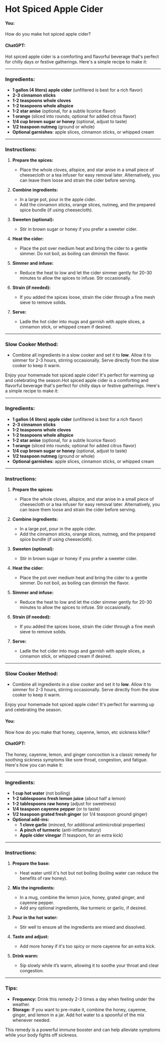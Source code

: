 # Hot Spiced Apple Cider

#### You:
How do you make hot spiced apple cider? 

#### ChatGPT:
Hot spiced apple cider is a comforting and flavorful beverage that's perfect for chilly days or festive gatherings. Here's a simple recipe to make it:

---

### Ingredients:

- **1 gallon (4 liters) apple cider** (unfiltered is best for a rich flavor)
- **2-3 cinnamon sticks**
- **1-2 teaspoons whole cloves**
- **1-2 teaspoons whole allspice**
- **1-2 star anise** (optional, for a subtle licorice flavor)
- **1 orange** (sliced into rounds; optional for added citrus flavor)
- **1/4 cup brown sugar or honey** (optional, adjust to taste)
- **1/2 teaspoon nutmeg** (ground or whole)
- **Optional garnishes**: apple slices, cinnamon sticks, or whipped cream

---

### Instructions:

1. **Prepare the spices:**
   - Place the whole cloves, allspice, and star anise in a small piece of cheesecloth or a tea infuser for easy removal later. Alternatively, you can leave them loose and strain the cider before serving.

2. **Combine ingredients:**
   - In a large pot, pour in the apple cider.
   - Add the cinnamon sticks, orange slices, nutmeg, and the prepared spice bundle (if using cheesecloth).

3. **Sweeten (optional):**
   - Stir in brown sugar or honey if you prefer a sweeter cider.

4. **Heat the cider:**
   - Place the pot over medium heat and bring the cider to a gentle simmer. Do not boil, as boiling can diminish the flavor.

5. **Simmer and infuse:**
   - Reduce the heat to low and let the cider simmer gently for 20-30 minutes to allow the spices to infuse. Stir occasionally.

6. **Strain (if needed):**
   - If you added the spices loose, strain the cider through a fine mesh sieve to remove solids.

7. **Serve:**
   - Ladle the hot cider into mugs and garnish with apple slices, a cinnamon stick, or whipped cream if desired.

---

### Slow Cooker Method:

- Combine all ingredients in a slow cooker and set it to **low**. Allow it to simmer for 2-3 hours, stirring occasionally. Serve directly from the slow cooker to keep it warm.

Enjoy your homemade hot spiced apple cider! It's perfect for warming up and celebrating the season.Hot spiced apple cider is a comforting and flavorful beverage that's perfect for chilly days or festive gatherings. Here's a simple recipe to make it:

---

### Ingredients:

- **1 gallon (4 liters) apple cider** (unfiltered is best for a rich flavor)
- **2-3 cinnamon sticks**
- **1-2 teaspoons whole cloves**
- **1-2 teaspoons whole allspice**
- **1-2 star anise** (optional, for a subtle licorice flavor)
- **1 orange** (sliced into rounds; optional for added citrus flavor)
- **1/4 cup brown sugar or honey** (optional, adjust to taste)
- **1/2 teaspoon nutmeg** (ground or whole)
- **Optional garnishes**: apple slices, cinnamon sticks, or whipped cream

---

### Instructions:

1. **Prepare the spices:**
   - Place the whole cloves, allspice, and star anise in a small piece of cheesecloth or a tea infuser for easy removal later. Alternatively, you can leave them loose and strain the cider before serving.

2. **Combine ingredients:**
   - In a large pot, pour in the apple cider.
   - Add the cinnamon sticks, orange slices, nutmeg, and the prepared spice bundle (if using cheesecloth).

3. **Sweeten (optional):**
   - Stir in brown sugar or honey if you prefer a sweeter cider.

4. **Heat the cider:**
   - Place the pot over medium heat and bring the cider to a gentle simmer. Do not boil, as boiling can diminish the flavor.

5. **Simmer and infuse:**
   - Reduce the heat to low and let the cider simmer gently for 20-30 minutes to allow the spices to infuse. Stir occasionally.

6. **Strain (if needed):**
   - If you added the spices loose, strain the cider through a fine mesh sieve to remove solids.

7. **Serve:**
   - Ladle the hot cider into mugs and garnish with apple slices, a cinnamon stick, or whipped cream if desired.

---

### Slow Cooker Method:

- Combine all ingredients in a slow cooker and set it to **low**. Allow it to simmer for 2-3 hours, stirring occasionally. Serve directly from the slow cooker to keep it warm.

Enjoy your homemade hot spiced apple cider! It's perfect for warming up and celebrating the season.


#### You:
Now how do you make that honey, cayenne, lemon, etc sickness killer? 

#### ChatGPT:
The honey, cayenne, lemon, and ginger concoction is a classic remedy for soothing sickness symptoms like sore throat, congestion, and fatigue. Here's how you can make it:

---

### Ingredients:

- **1 cup hot water** (not boiling)
- **1-2 tablespoons fresh lemon juice** (about half a lemon)
- **1-2 tablespoons raw honey** (adjust for sweetness)
- **1/4 teaspoon cayenne pepper** (or to taste)
- **1/2 teaspoon grated fresh ginger** (or 1/4 teaspoon ground ginger)
- **Optional add-ins:**
  - **1 clove garlic** (minced, for additional antimicrobial properties)
  - **A pinch of turmeric** (anti-inflammatory)
  - **Apple cider vinegar** (1 teaspoon, for an extra kick)

---

### Instructions:

1. **Prepare the base:**
   - Heat water until it's hot but not boiling (boiling water can reduce the benefits of raw honey).

2. **Mix the ingredients:**
   - In a mug, combine the lemon juice, honey, grated ginger, and cayenne pepper.
   - Add any optional ingredients, like turmeric or garlic, if desired.

3. **Pour in the hot water:**
   - Stir well to ensure all the ingredients are mixed and dissolved.

4. **Taste and adjust:**
   - Add more honey if it's too spicy or more cayenne for an extra kick.

5. **Drink warm:**
   - Sip slowly while it’s warm, allowing it to soothe your throat and clear congestion.

---

### Tips:

- **Frequency:** Drink this remedy 2-3 times a day when feeling under the weather.
- **Storage:** If you want to pre-make it, combine the honey, cayenne, ginger, and lemon in a jar. Add hot water to a spoonful of the mix whenever needed.

This remedy is a powerful immune booster and can help alleviate symptoms while your body fights off sickness.
